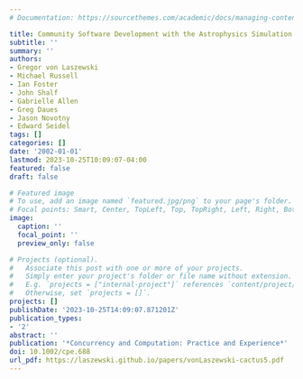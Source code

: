 ```yaml
---
# Documentation: https://sourcethemes.com/academic/docs/managing-content/

title: Community Software Development with the Astrophysics Simulation Collaboratory
subtitle: ''
summary: ''
authors:
- Gregor von Laszewski
- Michael Russell
- Ian Foster
- John Shalf
- Gabrielle Allen
- Greg Daues
- Jason Novotny
- Edward Seidel
tags: []
categories: []
date: '2002-01-01'
lastmod: 2023-10-25T10:09:07-04:00
featured: false
draft: false

# Featured image
# To use, add an image named `featured.jpg/png` to your page's folder.
# Focal points: Smart, Center, TopLeft, Top, TopRight, Left, Right, BottomLeft, Bottom, BottomRight.
image:
  caption: ''
  focal_point: ''
  preview_only: false

# Projects (optional).
#   Associate this post with one or more of your projects.
#   Simply enter your project's folder or file name without extension.
#   E.g. `projects = ["internal-project"]` references `content/project/deep-learning/index.md`.
#   Otherwise, set `projects = []`.
projects: []
publishDate: '2023-10-25T14:09:07.871201Z'
publication_types:
- '2'
abstract: ''
publication: '*Concurrency and Computation: Practice and Experience*'
doi: 10.1002/cpe.688
url_pdf: https://laszewski.github.io/papers/vonLaszewski-cactus5.pdf
---
```

